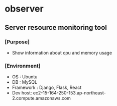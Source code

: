 # observer

## Server resource monitoring tool

### \[Purpose\]

- Show information about cpu and memory usage


### \[Environment\]

- OS : Ubuntu
- DB : MySQL
- Framework : Django, Flask, React
- Dev host: ec2-15-164-250-153.ap-northeast-2.compute.amazonaws.com
